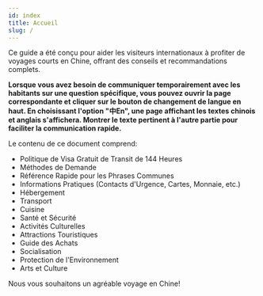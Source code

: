 ```yaml
---
id: index
title: Accueil
slug: /
---
```




Ce guide a été conçu pour aider les visiteurs internationaux à profiter de voyages courts en Chine, offrant des conseils et recommandations complets.

**Lorsque vous avez besoin de communiquer temporairement avec les habitants sur une question spécifique, vous pouvez ouvrir la page correspondante et cliquer sur le bouton de changement de langue en haut. En choisissant l'option "中En", une page affichant les textes chinois et anglais s'affichera. Montrer le texte pertinent à l'autre partie pour faciliter la communication rapide.**

Le contenu de ce document comprend:

- Politique de Visa Gratuit de Transit de 144 Heures
- Méthodes de Demande
- Référence Rapide pour les Phrases Communes
- Informations Pratiques (Contacts d'Urgence, Cartes, Monnaie, etc.)
- Hébergement
- Transport
- Cuisine
- Santé et Sécurité
- Activités Culturelles
- Attractions Touristiques
- Guide des Achats
- Socialisation
- Protection de l'Environnement
- Arts et Culture

Nous vous souhaitons un agréable voyage en Chine!

